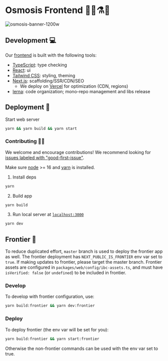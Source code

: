 # Osmosis Frontend 👩‍🔬⚗️🧪

![osmosis-banner-1200w](https://user-images.githubusercontent.com/4606373/167008669-fb3cafa8-e66e-4cdf-8599-3308039cc58c.png)

## Development 💻

Our [frontend](https://app.osmosis.zone) is built with the following tools:

- [TypeScript](https://www.typescriptlang.org/): type checking
- [React](https://reactjs.org/): ui
- [Tailwind CSS](https://tailwindcss.com/): styling, theming
- [Next.js](https://nextjs.org/): scaffolding/SSR/CDN/SEO
  - We deploy on [Vercel](https://vercel.com/solutions/nextjs?utm_source=next-site&utm_medium=banner&utm_campaign=next-website) for optimization (CDN, regions)
- [lerna](https://lerna.js.org/): code organization; mono-repo management and libs release

## Deployment 🚀

Start web server

```bash
yarn && yarn build && yarn start
```

### Contributing 👨‍💻

We welcome and encourage contributions! We recommend looking for [issues labeled with "good-first-issue"](https://github.com/osmosis-labs/osmosis-frontend/contribute).

Make sure [node](https://nodejs.org/en/) >= 16 and [yarn](https://yarnpkg.com/getting-started/install) is installed.

1. Install deps

```bash
yarn
```

2. Build app

```bash
yarn build
```

3.  Run local server at [`localhost:3000`](localhost:3000)

```bash
yarn dev
```

## Frontier 🤠

To reduce duplicated effort, `master` branch is used to deploy the frontier app as well. The frontier deployment has `NEXT_PUBLIC_IS_FRONTIER` env var set to `true`. If making
updates to frontier, please target the master branch. Frontier assets are configured in `packages/web/config/ibc-assets.ts`, and must have `isVerified: false` (or `undefined`) to be included in frontier.

### Develop

To develop with frontier configuration, use:

```bash
yarn build:frontier && yarn dev:frontier
```

### Deploy

To deploy frontier (the env var will be set for you):

```bash
yarn build:frontier && yarn start:frontier
```

Otherwise the non-frontier commands can be used with the env var set to true.
